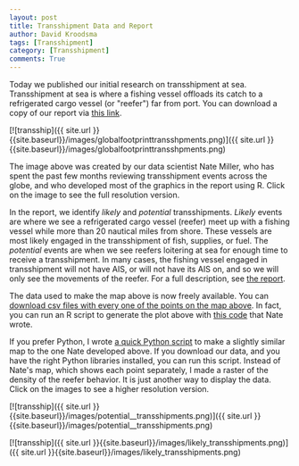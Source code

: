 ```yaml
---
layout: post
title: Transshipment Data and Report 
author: David Kroodsma
tags: [Transshipment]
category: [Transshipment]
comments: True
---
```


Today we published our initial research on transshipment at sea. Transshipment at sea is where a fishing vessel offloads its catch to a refrigerated cargo vessel (or "reefer") far from port. You can download a copy of our report via [this link](http://globalfishingwatch.org/data).

[![transship]({{ site.url }}{{site.baseurl}}/images/globalfootprinttransshpments.png)]({{ site.url }}{{site.baseurl}}/images/globalfootprinttransshpments.png)

The image above was created by our data scientist Nate Miller, who has spent the past few months reviewing transshipment events across the globe, and who developed most of the graphics in the report using R. Click on the image to see the full resolution version.

In the report, we identify _likely_ and _potential_ transshipments. _Likely_ events are where we see a refrigerated cargo vessel (reefer) meet up with a fishing vessel while more than 20 nautical miles from shore. These vessels are most likely engaged in the transshipment of fish, supplies, or fuel. The _potential_ events are when we see reefers loitering at sea for enough time to receive a transshipment. In many cases, the fishing vessel engaged in transshipment will not have AIS, or will not have its AIS on, and so we will only see the movements of the reefer. For a full description, see [the report](http://globalfishingwatch.org/data). 

The data used to make the map above is now freely available. You can [download csv files with every one of the points on the map above](http://globalfishingwatch.org/data). In fact, you can run an R script to generate the plot above with [this code](https://github.com/GlobalFishingWatch/data-blog-code/blob/master/2017/2/global_footprint_map_code.R) that Nate wrote. 

If you prefer Python, I wrote [a quick Python script](https://github.com/GlobalFishingWatch/data-blog-code/blob/master/2017/2/GFW_Transshipment_Data.ipynb) to make a slightly similar map to the one Nate developed above. If you download our data, and you have the right Python libraries installed, you can run this script. Instead of Nate's map, which shows each point separately, I made a raster of the density of the reefer behavior. It is just another way to display the data. Click on the images to see a higher resolution version.

[![transship]({{ site.url }}{{site.baseurl}}/images/potential__transshipments.png)]({{ site.url }}{{site.baseurl}}/images/potential__transshipments.png)

[![transship]({{ site.url }}{{site.baseurl}}/images/likely_transshipments.png)]({{ site.url }}{{site.baseurl}}/images/likely_transshipments.png)



